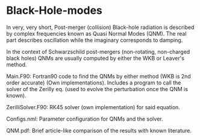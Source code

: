 # Black-Hole-modes

In very, very short, Post-merger (collision) Black-hole radiation is described by complex frequencies known as Quasi Normal Modes (QNM). The real part describes oscillation while the imaginary corresponds to damping.

In the context of Schwarzschild post-mergers (non-rotating, non-charged black holes) QNMs are usually computed by either the WKB or Leaver's method.

Main.F90: Fortran90 code to find the QNMs by either method (WKB is 2nd order accurate) (Own implementations). Includes a program to call the solver of the Zerilly eq. (used to evolve the perturbation once the QNM is known).

ZerilliSolver.F90: RK45 solver (own implementation) for said equation.

Configs.nml: Parameter configuration for QNMs and the solver.

QNM.pdf: Brief article-like comparison of the results with known literature.
